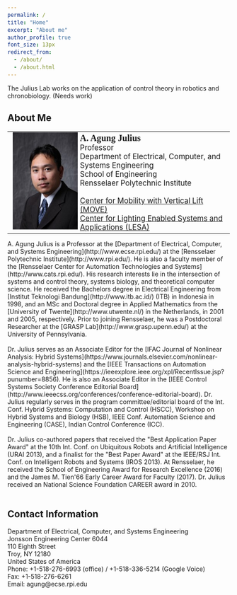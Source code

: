 ```yaml
---
permalink: /
title: "Home"
excerpt: "About me"
author_profile: true
font_size: 13px
redirect_from: 
  - /about/
  - /about.html
---
```

The Julius Lab works on the application of control theory in robotics and chronobiology. (Needs work)

## About Me
<table style="text-align: left; border:none;" border="0">
<tbody>
    <tr>
    <td style="vertical-align: top;">
    <img style="width: 147px; float: left;" alt="A. Agung Julius" src="/images/agung.jpg" hspace="5">
    <big>
    <big><span style="font-family: Calibri; font-weight: bold;">A. Agung Julius</span></big><br>
    Professor<br>
    Department of Electrical, Computer, and Systems Engineering<br>
    School of Engineering<br>
    Rensselaer Polytechnic Institute<br><br>
    <a href="https://move.rpi.edu/">Center for Mobility with Vertical Lift (MOVE)</a><br>
    <a href="https://lesa.rpi.edu/">Center for Lighting Enabled Systems and Applications (LESA)</a>
    </big>
    </td>
    </tr>
</tbody>
</table>

<span style="font-size:{{ page.font_size }};">
A. Agung Julius is a Professor at the [Department of Electrical, Computer, and Systems Engineering](http://www.ecse.rpi.edu/) at the [Rensselaer Polytechnic Institute](http://www.rpi.edu/). He is also a faculty member of the [Rensselaer Center for Automation Technologies and Systems](http://www.cats.rpi.edu/). His research interests lie in the intersection of systems and control theory, systems biology, and theoretical computer science. He received the Bachelors degree in Electrical Engineering from [Institut Teknologi Bandung](http://www.itb.ac.id/) (ITB) in Indonesia in 1998, and an MSc and Doctoral degree in Applied Mathematics from the [University of Twente](http://www.utwente.nl/) in the Netherlands, in 2001 and 2005, respectively. Prior to joining Rensselaer, he was a Postdoctoral Researcher at the [GRASP Lab](http://www.grasp.upenn.edu/) at the University of Pennsylvania.
<br><br>
Dr. Julius serves as an Associate Editor for the [IFAC Journal of Nonlinear Analysis: Hybrid Systems](https://www.journals.elsevier.com/nonlinear-analysis-hybrid-systems) and the [IEEE Transactions on Automation Science and Engineering](https://ieeexplore.ieee.org/xpl/RecentIssue.jsp?punumber=8856). He is also an Associate Editor in the [IEEE Control Systems Society Conference Editorial Board](http://www.ieeecss.org/conferences/conference-editorial-board). Dr. Julius regularly serves in the program committee/editorial board of the Int. Conf. Hybrid Systems: Computation and Control (HSCC), Workshop on  Hybrid Systems and Biology (HSB), IEEE Conf. Automation Science and Engineering (CASE), Indian Control Conference (ICC).
<br><br>
Dr. Julius co-authored papers that received the "Best Application Paper Award" at the 10th Int. Conf. on Ubiquitous Robots and Artificial Intelligence (URAI 2013), and a finalist for the "Best Paper Award" at the IEEE/RSJ Int. Conf. on Intelligent Robots and Systems (IROS 2013). At Rensselaer, he received the School of Engineering Award for Research Excellence (2016) and the James M. Tien'66 Early Career Award for Faculty (2017). Dr. Julius received an National Science Foundation CAREER award in 2010.
<br/>
<br/>
</span>

## Contact Information
<span style="font-size:{{ page.font_size }};">
Department of Electrical, Computer, and Systems Engineering<br>
Jonsson Engineering Center 6044<br>
110 Eighth Street<br>
Troy, NY 12180<br>
United States of America<br>
Phone: +1-518-276-6993 (office) / +1-518-336-5214 (Google Voice)<br>
Fax: +1-518-276-6261<br>
Email: agung@ecse.rpi.edu
</span>